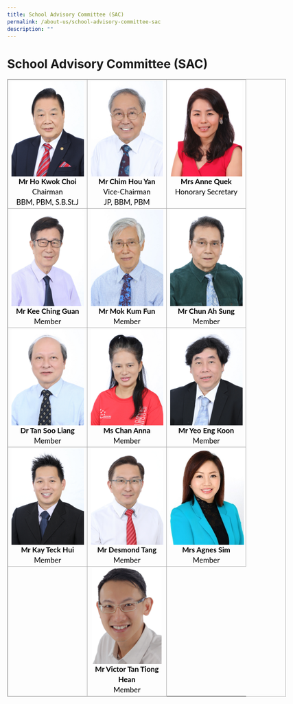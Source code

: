 ```yaml
---
title: School Advisory Committee (SAC)
permalink: /about-us/school-advisory-committee-sac
description: ""
---
```

<h1><b>School Advisory Committee (SAC)</b></h1>


<table style="margin: auto; outline: 0px; padding: 0px; border-collapse: collapse; clear: both; border: 1px solid rgb(170, 170, 170); width: 650px;" class="ive_eobj_center iveo_table ives_tab_simple3"><tbody style="margin: 0px; outline: 0px; padding: 0px;"><tr style="margin: 0px; outline: 0px; padding: 0px;"><td style="margin: 0px; outline: 0px; padding: 2px; text-align: center; border: 1px solid rgb(170, 170, 170);" valign="top" width="180px"><img style="margin: auto; outline: 0px; padding: 0px; border: none; max-width: 100%; clear: both; display: block; width: 169px; height: 223px;" class="ive_eobj_center" alt="mr ho kwok choi.jpg" width="100%" src="/images/mr%20ho%20kwok%20choi.jpg"><div style="margin: 0px; outline: 0px; padding: 0px; line-height: 24px !important; color: rgb(0, 0, 0); font-family: Lato, sans-serif; font-size: 17px; font-weight: 400; text-align: center;"><b style="margin: 0px; outline: 0px; padding: 0px;">Mr Ho Kwok Choi</b></div><div style="margin: 0px; outline: 0px; padding: 0px; line-height: 24px !important; color: rgb(0, 0, 0); font-family: Lato, sans-serif; font-size: 17px; font-weight: 400; text-align: center;">Chairman</div><div style="margin: 0px; outline: 0px; padding: 0px; line-height: 24px !important; color: rgb(0, 0, 0); font-family: Lato, sans-serif; font-size: 17px; font-weight: 400; text-align: center;">BBM, PBM, S.B.St.J</div></td><td style="margin: 0px; outline: 0px; padding: 2px; text-align: center; border: 1px solid rgb(170, 170, 170);" valign="top" width="180px"><img style="margin: auto; outline: 0px; padding: 0px; border: none; max-width: 100%; clear: both; display: block; width: 168px; height: 223px;" class="ive_eobj_center" alt="mr chim hou yan.jpg" width="100%" src="/images/mr%20chim%20hou%20yan.jpg"><div style="margin: 0px; outline: 0px; padding: 0px; line-height: 24px !important; color: rgb(0, 0, 0); font-family: Lato, sans-serif; font-size: 17px; font-weight: 400; text-align: center;"><b style="margin: 0px; outline: 0px; padding: 0px;">Mr Chim Hou Yan</b></div><div style="margin: 0px; outline: 0px; padding: 0px; line-height: 24px !important; color: rgb(0, 0, 0); font-family: Lato, sans-serif; font-size: 17px; font-weight: 400; text-align: center;">Vice-Chairman</div><div style="margin: 0px; outline: 0px; padding: 0px; line-height: 24px !important; color: rgb(0, 0, 0); font-family: Lato, sans-serif; font-size: 17px; font-weight: 400; text-align: center;">JP, BBM, PBM</div></td><td style="margin: 0px; outline: 0px; padding: 2px; text-align: center; border: 1px solid rgb(170, 170, 170);" valign="top" width="180px"><img style="margin: auto; outline: 0px; padding: 0px; border: none; max-width: 100%; clear: both; display: block; width: 168px; height: 223px;" class="ive_eobj_center" alt="mrs anne quek.jpg" width="100%" src="/images/mrs%20anne%20quek.jpg"><div style="margin: 0px; outline: 0px; padding: 0px; line-height: 24px !important; color: rgb(0, 0, 0); font-family: Lato, sans-serif; font-size: 17px; font-weight: 400; text-align: center;"><b style="margin: 0px; outline: 0px; padding: 0px;">Mrs Anne Quek</b></div><div style="margin: 0px; outline: 0px; padding: 0px; line-height: 24px !important; color: rgb(0, 0, 0); font-family: Lato, sans-serif; font-size: 17px; font-weight: 400; text-align: center;">Honorary Secretary</div></td></tr><tr style="margin: 0px; outline: 0px; padding: 0px;"><td style="margin: 0px; outline: 0px; padding: 2px; text-align: center; border: 1px solid rgb(170, 170, 170);" valign="top"><img style="margin: auto; outline: 0px; padding: 0px; border: none; max-width: 100%; clear: both; display: block; width: 169px; height: 225px;" class="ive_eobj_center" alt="mr kee ching guang.jpg" width="100%" src="/images/mr%20kee%20ching%20guang.jpg"><div style="margin: 0px; outline: 0px; padding: 0px; line-height: 24px !important; color: rgb(0, 0, 0); font-family: Lato, sans-serif; font-size: 17px; font-weight: 400; text-align: center;"><b style="margin: 0px; outline: 0px; padding: 0px;">Mr Kee Ching Guan</b></div><div style="margin: 0px; outline: 0px; padding: 0px; line-height: 24px !important; color: rgb(0, 0, 0); font-family: Lato, sans-serif; font-size: 17px; font-weight: 400; text-align: center;">Member</div></td><td style="margin: 0px; outline: 0px; padding: 2px; text-align: center; border: 1px solid rgb(170, 170, 170);" valign="top"><img style="margin: auto; outline: 0px; padding: 0px; border: none; max-width: 100%; clear: both; display: block; width: 169px; height: 225px;" class="ive_eobj_center" alt="mr mok kum fun.jpg" width="100%" src="/images/mr%20mok%20kum%20fun.jpg"><div style="margin: 0px; outline: 0px; padding: 0px; line-height: 24px !important; color: rgb(0, 0, 0); font-family: Lato, sans-serif; font-size: 17px; font-weight: 400; text-align: center;"><b style="margin: 0px; outline: 0px; padding: 0px;">Mr Mok Kum Fun</b></div><div style="margin: 0px; outline: 0px; padding: 0px; line-height: 24px !important; color: rgb(0, 0, 0); font-family: Lato, sans-serif; font-size: 17px; font-weight: 400; text-align: center;">Member</div></td><td style="margin: 0px; outline: 0px; padding: 2px; text-align: center; border: 1px solid rgb(170, 170, 170);" valign="top"><img style="margin: auto; outline: 0px; padding: 0px; border: none; max-width: 100%; clear: both; display: block; width: 169px; height: 225px;" class="ive_eobj_center" alt="mr chun ah sung.jpg" width="100%" src="/images/mr%20chun%20ah%20sung.jpg"><div style="margin: 0px; outline: 0px; padding: 0px; line-height: 24px !important; color: rgb(0, 0, 0); font-family: Lato, sans-serif; font-size: 17px; font-weight: 400; text-align: center;"><b style="margin: 0px; outline: 0px; padding: 0px;">Mr Chun Ah Sung</b></div><div style="margin: 0px; outline: 0px; padding: 0px; line-height: 24px !important; color: rgb(0, 0, 0); font-family: Lato, sans-serif; font-size: 17px; font-weight: 400; text-align: center;">Member</div></td></tr><tr style="margin: 0px; outline: 0px; padding: 0px;"><td style="margin: 0px; outline: 0px; padding: 2px; text-align: center; border: 1px solid rgb(170, 170, 170);" valign="top"><img style="margin: auto; outline: 0px; padding: 0px; border: none; max-width: 100%; clear: both; display: block; width: 169px; height: 225px;" class="ive_eobj_center" alt="dr tan soo liang.jpg" width="100%" src="/images/dr%20tan%20soo%20liang.jpg"><div style="margin: 0px; outline: 0px; padding: 0px; line-height: 24px !important; color: rgb(0, 0, 0); font-family: Lato, sans-serif; font-size: 17px; font-weight: 400; text-align: center;"><b style="margin: 0px; outline: 0px; padding: 0px;">Dr Tan Soo Liang</b></div><div style="margin: 0px; outline: 0px; padding: 0px; line-height: 24px !important; color: rgb(0, 0, 0); font-family: Lato, sans-serif; font-size: 17px; font-weight: 400; text-align: center;">Member</div></td><td style="margin: 0px; outline: 0px; padding: 2px; text-align: center; border: 1px solid rgb(170, 170, 170);" valign="top"><img style="margin: auto; outline: 0px; padding: 0px; border: none; max-width: 100%; clear: both; display: block; width: 169px; height: 225px;" class="ive_eobj_center" alt="ms chan anna.jpg" width="100%" src="/images/ms%20chan%20anna.jpg"><div style="margin: 0px; outline: 0px; padding: 0px; line-height: 24px !important; color: rgb(0, 0, 0); font-family: Lato, sans-serif; font-size: 17px; font-weight: 400; text-align: center;"><b style="margin: 0px; outline: 0px; padding: 0px;">Ms Chan Anna</b></div><div style="margin: 0px; outline: 0px; padding: 0px; line-height: 24px !important; color: rgb(0, 0, 0); font-family: Lato, sans-serif; font-size: 17px; font-weight: 400; text-align: center;">Member</div></td><td style="margin: 0px; outline: 0px; padding: 2px; text-align: center; border: 1px solid rgb(170, 170, 170);" valign="top"><img style="margin: auto; outline: 0px; padding: 0px; border: none; max-width: 100%; clear: both; display: block; width: 169px; height: 225px;" class="ive_eobj_center" alt="mr yeo eng koon.jpg" width="100%" src="/images/mr%20yeo%20eng%20koon.jpg"><div style="margin: 0px; outline: 0px; padding: 0px; line-height: 24px !important; color: rgb(0, 0, 0); font-family: Lato, sans-serif; font-size: 17px; font-weight: 400; text-align: center;"><b style="margin: 0px; outline: 0px; padding: 0px;">Mr Yeo Eng Koon</b></div><div style="margin: 0px; outline: 0px; padding: 0px; line-height: 24px !important; color: rgb(0, 0, 0); font-family: Lato, sans-serif; font-size: 17px; font-weight: 400; text-align: center;">Member</div></td></tr><tr style="margin: 0px; outline: 0px; padding: 0px;"><td style="margin: 0px; outline: 0px; padding: 2px; text-align: center; border: 1px solid rgb(170, 170, 170);" valign="top"><img style="margin: auto; outline: 0px; padding: 0px; border: none; max-width: 100%; clear: both; display: block; width: 169px; height: 225px;" class="ive_eobj_center" alt="mr kay teck hui.jpg" width="100%" src="/images/mr%20kay%20teck%20hui.jpg"><div style="margin: 0px; outline: 0px; padding: 0px; line-height: 24px !important; color: rgb(0, 0, 0); font-family: Lato, sans-serif; font-size: 17px; font-weight: 400; text-align: center;"><b style="margin: 0px; outline: 0px; padding: 0px;">Mr Kay Teck Hui</b></div><div style="margin: 0px; outline: 0px; padding: 0px; line-height: 24px !important; color: rgb(0, 0, 0); font-family: Lato, sans-serif; font-size: 17px; font-weight: 400; text-align: center;">Member</div></td><td style="margin: 0px; outline: 0px; padding: 2px; text-align: center; border: 1px solid rgb(170, 170, 170);" valign="top"><img style="margin: auto; outline: 0px; padding: 0px; border: none; max-width: 100%; clear: both; display: block; width: 169px; height: 225px;" class="ive_eobj_center" alt="mr tang han fatt (desmond).jpg" width="100%" src="/images/mr%20tang%20han%20fatt%20(desmond).jpg"><div style="margin: 0px; outline: 0px; padding: 0px; line-height: 24px !important; color: rgb(0, 0, 0); font-family: Lato, sans-serif; font-size: 17px; font-weight: 400; text-align: center;"><b style="margin: 0px; outline: 0px; padding: 0px;">Mr Desmond Tang</b></div><div style="margin: 0px; outline: 0px; padding: 0px; line-height: 24px !important; color: rgb(0, 0, 0); font-family: Lato, sans-serif; font-size: 17px; font-weight: 400; text-align: center;">Member</div></td><td style="margin: 0px; outline: 0px; padding: 2px; text-align: center; border: 1px solid rgb(170, 170, 170);" valign="top"><img style="margin: auto; outline: 0px; padding: 0px; border: none; max-width: 100%; clear: both; display: block; width: 175px; height: 225px;" class="ive_eobj_center" alt="Agnes Sim edited.jpeg" src="/images/Agnes%20Sim%20edited.jpeg"><div style="margin: 0px; outline: 0px; padding: 0px; line-height: 24px !important; color: rgb(0, 0, 0); font-family: Lato, sans-serif; font-size: 17px; font-weight: 400; text-align: center;"><b style="margin: 0px; outline: 0px; padding: 0px;">Mrs Agnes Sim</b></div><div style="margin: 0px; outline: 0px; padding: 0px; line-height: 24px !important; color: rgb(0, 0, 0); font-family: Lato, sans-serif; font-size: 17px; font-weight: 400; text-align: center;">Member</div></td></tr><tr style="margin: 0px; outline: 0px; padding: 0px;"><td style="margin: 0px; outline: 0px; padding: 2px; text-align: center; border: 1px solid rgb(170, 170, 170);"><br style="margin: 0px; outline: 0px; padding: 0px;"></td><td style="margin: 0px; outline: 0px; padding: 2px; text-align: center; border: 1px solid rgb(170, 170, 170);" valign="top"><img style="margin: auto; outline: 0px; padding: 0px; border: none; max-width: 100%; clear: both; display: block; width: 162px; height: 225px;" class="ive_eobj_center" alt="VictorTan.png" width="100%" src="/images/VictorTan.png"><div style="margin: 0px; outline: 0px; padding: 0px; line-height: 24px !important; color: rgb(0, 0, 0); font-family: Lato, sans-serif; font-size: 17px; font-weight: 400; text-align: center;"><b style="margin: 0px; outline: 0px; padding: 0px;">Mr Victor Tan Tiong Hean</b></div><div style="margin: 0px; outline: 0px; padding: 0px; line-height: 24px !important; color: rgb(0, 0, 0); font-family: Lato, sans-serif; font-size: 17px; font-weight: 400; text-align: center;">Member</div></td></tr></tbody></table>